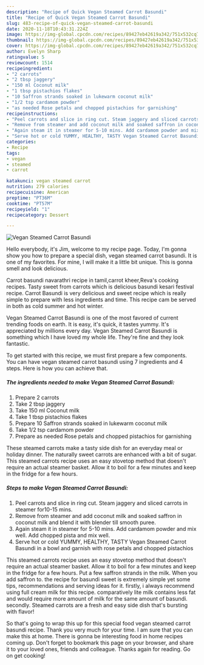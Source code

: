 ```yaml
---
description: "Recipe of Quick Vegan Steamed Carrot Basundi"
title: "Recipe of Quick Vegan Steamed Carrot Basundi"
slug: 483-recipe-of-quick-vegan-steamed-carrot-basundi
date: 2020-11-18T10:43:31.224Z
image: https://img-global.cpcdn.com/recipes/89427eb42619a342/751x532cq70/vegan-steamed-carrot-basundi-recipe-main-photo.jpg
thumbnail: https://img-global.cpcdn.com/recipes/89427eb42619a342/751x532cq70/vegan-steamed-carrot-basundi-recipe-main-photo.jpg
cover: https://img-global.cpcdn.com/recipes/89427eb42619a342/751x532cq70/vegan-steamed-carrot-basundi-recipe-main-photo.jpg
author: Evelyn Sharp
ratingvalue: 5
reviewcount: 1514
recipeingredient:
- "2 carrots"
- "2 tbsp jaggery"
- "150 ml Coconut milk"
- "1 tbsp pistachios flakes"
- "10 Saffron strands soaked in lukewarm coconut milk"
- "1/2 tsp cardamom powder"
- "as needed Rose petals and chopped pistachios for garnishing"
recipeinstructions:
- "Peel carrots and slice in ring cut. Steam jaggery and sliced carrots in steamer for10-15 mins."
- "Remove from steamer and add coconut milk and soaked saffron in coconut milk and blend it with blender till smooth puree."
- "Again steam it in steamer for 5-10 mins. Add cardamom powder and mix well. Add chopped pista and mix well."
- "Serve hot or cold YUMMY, HEALTHY, TASTY Vegan Steamed Carrot Basundi in a bowl and garnish with rose petals and chopped pistachios"
categories:
- Recipe
tags:
- vegan
- steamed
- carrot

katakunci: vegan steamed carrot 
nutrition: 279 calories
recipecuisine: American
preptime: "PT36M"
cooktime: "PT57M"
recipeyield: "1"
recipecategory: Dessert

---
```



![Vegan Steamed Carrot Basundi](https://img-global.cpcdn.com/recipes/89427eb42619a342/751x532cq70/vegan-steamed-carrot-basundi-recipe-main-photo.jpg)

Hello everybody, it's Jim, welcome to my recipe page. Today, I'm gonna show you how to prepare a special dish, vegan steamed carrot basundi. It is one of my favorites. For mine, I will make it a little bit unique. This is gonna smell and look delicious.

Carrot basundi navarathri recipe in tamil,carrot kheer,Reva&#39;s cooking recipes. Tasty sweet from carrots which is delicious basundi kesari festival recipe. Carrot Basundi is very delicious and sweet recipe which is really simple to prepare with less ingredients and time. This recipe cam be served in both as cold summer and hot winter.

Vegan Steamed Carrot Basundi is one of the most favored of current trending foods on earth. It is easy, it's quick, it tastes yummy. It's appreciated by millions every day. Vegan Steamed Carrot Basundi is something which I have loved my whole life. They're fine and they look fantastic.


To get started with this recipe, we must first prepare a few components. You can have vegan steamed carrot basundi using 7 ingredients and 4 steps. Here is how you can achieve that.

<!--inarticleads1-->

##### The ingredients needed to make Vegan Steamed Carrot Basundi:

1. Prepare 2 carrots
1. Take 2 tbsp jaggery
1. Take 150 ml Coconut milk
1. Take 1 tbsp pistachios flakes
1. Prepare 10 Saffron strands soaked in lukewarm coconut milk
1. Take 1/2 tsp cardamom powder
1. Prepare as needed Rose petals and chopped pistachios for garnishing


These steamed carrots make a tasty side dish for an everyday meal or holiday dinner. The naturally sweet carrots are enhanced with a bit of sugar. This steamed carrots recipe uses an easy stovetop method that doesn&#39;t require an actual steamer basket. Allow it to boil for a few minutes and keep in the fridge for a few hours. 

<!--inarticleads2-->

##### Steps to make Vegan Steamed Carrot Basundi:

1. Peel carrots and slice in ring cut. Steam jaggery and sliced carrots in steamer for10-15 mins.
1. Remove from steamer and add coconut milk and soaked saffron in coconut milk and blend it with blender till smooth puree.
1. Again steam it in steamer for 5-10 mins. Add cardamom powder and mix well. Add chopped pista and mix well.
1. Serve hot or cold YUMMY, HEALTHY, TASTY Vegan Steamed Carrot Basundi in a bowl and garnish with rose petals and chopped pistachios


This steamed carrots recipe uses an easy stovetop method that doesn&#39;t require an actual steamer basket. Allow it to boil for a few minutes and keep in the fridge for a few hours. Put a few saffron strands in the milk. When you add saffron to. the recipe for basundi sweet is extremely simple yet some tips, recommendations and serving ideas for it. firstly, i always recommend using full cream milk for this recipe. comparatively lite milk contains less fat and would require more amount of milk for the same amount of basundi. secondly. Steamed carrots are a fresh and easy side dish that&#39;s bursting with flavor! 

So that's going to wrap this up for this special food vegan steamed carrot basundi recipe. Thank you very much for your time. I am sure that you can make this at home. There is gonna be interesting food in home recipes coming up. Don't forget to bookmark this page on your browser, and share it to your loved ones, friends and colleague. Thanks again for reading. Go on get cooking!
